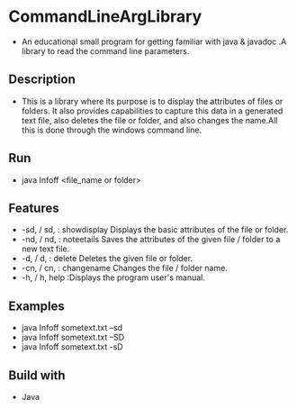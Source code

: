 # CommandLineArgLibrary

* An educational small program for getting familiar with java & javadoc .A library to read the command line parameters.

## Description

*  This is a library where its purpose is to display the attributes of files or folders. It also provides capabilities to capture this data in a generated text file, also deletes the file or folder, and also changes the name.All this is done through the windows command line.

## Run 

* java Infoff <file_name or folder> <flag> 


## Features 

* -sd, / sd,  : showdisplay Displays the basic attributes of the file or folder.
* -nd, / nd,  : noteetails Saves the attributes of the given file / folder to a new text file.
* -d, / d,  : delete Deletes the given file or folder.
* -cn, / cn,  : changename Changes the file / folder name.
* -h, / h, help  :Displays the program user's manual.

## Examples

* java Infoff sometext.txt –sd     
* java Infoff sometext.txt –SD
* java Infoff sometext.txt -sD

## Build with

* Java

